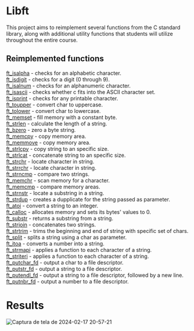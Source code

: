 # Libft

This project aims to reimplement several functions from the C standard library, along with additional utility functions that students will utilize throughout the entire course.

## Reimplemented functions

[ft_isalpha](https://github.com/carvalho-ra/libft/blob/main/ft_isalpha.c)	- checks for an alphabetic character.  
[ft_isdigit](https://github.com/carvalho-ra/libft/blob/main/ft_isdigit.c)	- checks for a digit (0 through 9).  
[ft_isalnum](https://github.com/carvalho-ra/libft/blob/main/ft_isalnum.c)	- checks for an alphanumeric character.  
[ft_isascii](https://github.com/carvalho-ra/libft/blob/main/ft_isascii.c)	- checks whether c fits into the ASCII character set.  
[ft_isprint](https://github.com/carvalho-ra/libft/blob/main/ft_isprint.c)	- checks for any printable character.  
[ft_toupper](https://github.com/carvalho-ra/libft/blob/main/ft_toupper.c)	- convert char to uppercase.  
[ft_tolower](https://github.com/carvalho-ra/libft/blob/main/ft_tolower.c) - convert char to lowercase.  
[ft_memset](https://github.com/carvalho-ra/libft/blob/main/ft_memset.c) - fill memory with a constant byte.  
[ft_strlen](https://github.com/carvalho-ra/libft/blob/main/ft_strlen.c) - calculate the length of a string.  
[ft_bzero](https://github.com/carvalho-ra/libft/blob/main/ft_bzero.c)	- zero a byte string.  
[ft_memcpy](https://github.com/carvalho-ra/libft/blob/main/ft_memcpy.c) - copy memory area.  
[ft_memmove](https://github.com/carvalho-ra/libft/blob/main/ft_memmove.c) - copy memory area.  
[ft_strlcpy](https://github.com/carvalho-ra/libft/blob/main/ft_strlcpy.c) - copy string to an specific size.  
[ft_strlcat](https://github.com/carvalho-ra/libft/blob/main/ft_strlcat.c)	- concatenate string to an specific size.  
[ft_strchr](https://github.com/carvalho-ra/libft/blob/main/ft_strchr.c)	- locate character in string.  
[ft_strrchr](https://github.com/carvalho-ra/libft/blob/main/ft_strrchr.c)	- locate character in string.  
[ft_strncmp](https://github.com/carvalho-ra/libft/blob/main/ft_strncmp.c)	- compare two strings.  
[ft_memchr](https://github.com/carvalho-ra/libft/blob/main/ft_memchr.c)	- scan memory for a character.  
[ft_memcmp](https://github.com/carvalho-ra/libft/blob/main/ft_memcmp.c)	- compare memory areas.  
[ft_strnstr](https://github.com/carvalho-ra/libft/blob/main/ft_strnstr.c)	- locate a substring in a string.  
[ft_strdup](https://github.com/carvalho-ra/libft/blob/main/ft_strdup.c)	- creates a dupplicate for the string passed as parameter.  
[ft_atoi](https://github.com/carvalho-ra/libft/blob/main/ft_atoi.c)	- convert a string to an integer.  
[ft_calloc](https://github.com/carvalho-ra/libft/blob/main/ft_calloc.c)	- allocates memory and sets its bytes' values to 0.  
[ft_substr](https://github.com/carvalho-ra/libft/blob/main/ft_substr.c)	- returns a substring from a string.  
[ft_strjoin](https://github.com/carvalho-ra/libft/blob/main/ft_strjoin.c)	- concatenates two strings.  
[ft_strtrim](https://github.com/carvalho-ra/libft/blob/main/ft_strtrim.c)	- trims the beginning and end of string with specific set of chars.  
[ft_split](https://github.com/carvalho-ra/libft/blob/main/ft_split.c) - splits a string using a char as parameter.  
[ft_itoa](https://github.com/carvalho-ra/libft/blob/main/ft_itoa.c)	- converts a number into a string.  
[ft_strmapi](https://github.com/carvalho-ra/libft/blob/main/ft_strmapi.c)	- applies a function to each character of a string.  
[ft_striteri](https://github.com/carvalho-ra/libft/blob/main/ft_striteri.c)	- applies a function to each character of a string.  
[ft_putchar_fd](https://github.com/carvalho-ra/libft/blob/main/ft_putchar_fd.c)	- output a char to a file descriptor.  
[ft_putstr_fd](https://github.com/carvalho-ra/libft/blob/main/ft_putstr_fd.c)	- output a string to a file descriptor.  
[ft_putendl_fd](https://github.com/carvalho-ra/libft/blob/main/ft_putendl_fd.c)	- output a string to a file descriptor, followed by a new line.  
[ft_putnbr_fd](https://github.com/carvalho-ra/libft/blob/main/ft_putnbr_fd.c)	- output a number to a file descriptor.  

# Results

![Captura de tela de 2024-02-17 20-57-21](https://github.com/carvalho-ra/libft/assets/66538173/563db729-8f49-46e1-ae76-3bc7c1fe767f)
